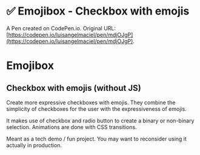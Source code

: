 # ✅ Emojibox - Checkbox with emojis

A Pen created on CodePen.io. Original URL: [https://codepen.io/luisangelmaciel/pen/mdjOJgP](https://codepen.io/luisangelmaciel/pen/mdjOJgP).

# Emojibox
## Checkbox with emojis (without JS)
Create more expressive checkboxes with emojis. They combine the simplicity of checkboxes for the user with the expressiveness of emojis.

It makes use of checkbox and radio button to create a binary or non-binary selection. Animations are done with CSS transitions.

Meant as a tech demo / fun project. You may want to reconsider using it actually in production.